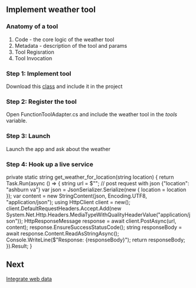 ## Implement weather tool

### Anatomy of a tool
1. Code - the core logic of the weather tool
2. Metadata - description of the tool and params
3. Tool Regisration
4. Tool Invocation

### Step 1: Implement tool
Download this [class](WeatherTool.cs) and include it in the project

### Step 2: Register the tool
Open FunctionToolAdapter.cs and include the weather tool in the *tools* variable.

### Step 3: Launch
Launch the app and ask about the weather

### Step 4: Hook up a live service
private static string get_weather_for_location(string location)
{
    return Task.Run(async () =>
    { 
        string url = $"";
        // post request with json {"location": "ashburn va"}
        var json = JsonSerializer.Serialize(new { location = location });
        var content = new StringContent(json, Encoding.UTF8, "application/json");
        using HttpClient client = new();
        client.DefaultRequestHeaders.Accept.Add(new System.Net.Http.Headers.MediaTypeWithQualityHeaderValue("application/json"));
        HttpResponseMessage response = await client.PostAsync(url, content);
        response.EnsureSuccessStatusCode();
        string responseBody = await response.Content.ReadAsStringAsync();
        Console.WriteLine($"Response: {responseBody}");
        return responseBody;
    }).Result;
}

## Next
[Integrate web data](Idara.md) 
